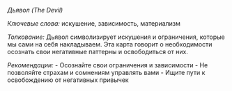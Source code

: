 *Дьявол \(The Devil\)*

*Ключевые слова:* искушение, зависимость, материализм

*Толкование:* 
Дьявол символизирует искушения и ограничения, которые мы сами на себя накладываем\. Эта карта говорит о необходимости осознать свои негативные паттерны и освободиться от них\.

*Рекомендации:*
\- Осознайте свои ограничения и зависимости
\- Не позволяйте страхам и сомнениям управлять вами
\- Ищите пути к освобождению от негативных привычек
